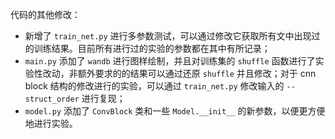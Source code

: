 代码的其他修改：
+ 新增了 `train_net.py` 进行多参数测试，可以通过修改它获取所有文中出现过的训练结果。目前所有进行过的实验的参数都在其中有所记录；
+ `main.py` 添加了 `wandb` 进行图样绘制，并且对训练集的 `shuffle` 函数进行了实验性改动，非额外要求的的结果可以通过还原 `shuffle` 并且修改；对于 cnn block 结构的修改进行的实验，可以通过 `train_net.py` 修改输入的 `--struct_order` 进行复现；
+ `model.py` 添加了 `ConvBlock` 类和一些 `Model.__init__` 的新参数，以便更方便地进行实验。
